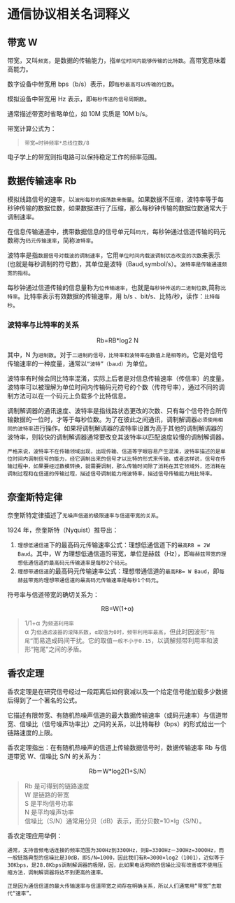 # 通信协议相关名词释义

## 带宽 W

带宽，又叫`频宽`，是数据的传输能力，指`单位时间内能够传输的比特数`。高带宽意味着高能力。

数字设备中带宽用 bps（b/s）表示，即`每秒最高可以传输的位数`。

模拟设备中带宽用 Hz 表示，即`每秒传送的信号周期数`。

通常描述带宽时省略单位，如 10M 实质是 10M b/s。

带宽计算公式为：

> `带宽=时钟频率*总线位数/8`

电子学上的带宽则指电路可以保持稳定工作的频率范围。

## 数据传输速率 Rb

模拟线路信号的速率，以`波形每秒的振荡数来衡量`。如果数据不压缩，波特率等于每秒钟传输的数据位数，如果数据进行了压缩，那么每秒钟传输的数据位数通常大于调制速率。

在信息传输通道中，携带数据信息的信号单元叫`码元`，每秒钟通过信道传输的码元数称为`码元传输速率`，简称`波特率`。

波特率是指`数据信号对载波的调制速率`，它用`单位时间内载波调制状态改变的次数`来表示(也就是每秒调制的符号数)，其单位是波特（Baud,symbol/s）。`波特率是传输通道频宽的指标`。

每秒钟通过信道传输的信息量称为`位传输速率`，也就是`每秒钟传送的二进制位数`,简称`比特率`。比特率表示有效数据的传输速率，用 b/s 、bit/s、比特/秒，读作：`比特每秒`。

### 波特率与比特率的关系

<div align="center">Rb=RB*log2 N</div>

其中，N 为`进制数`。对于`二进制的信号，比特率和波特率在数值上是相等的`。它是对信号传输速率的一种度量，通常以`“波特”（baud）`为单位。

波特率有时候会同比特率混淆，实际上后者是对信息传输速率（传信率）的度量。波特率可以被理解为单位时间内传输码元符号的个数（传符号率），通过不同的调制方法可以在一个码元上负载多个比特信息。

调制解调器的通讯速度、波特率是指线路状态更改的次数、只有每个信号符合所传输数据的一位时，才等于每秒位数。为了在彼此之间通讯，调制解调器`必须使用相同的波特率`进行操作。如果将调制解调器的波特率设置为高于其他的调制解调器的波特率，则较快的调制解调器通常要改变其波特率以匹配速度较慢的调制解调器。

`严格来说，波特率不在传输领域出现，出现传输、信道等字眼容易产生混淆，波特率描述的是单位时间内调制信号的能力，经它调制出来的信号才以比特的形式来传输，或者这样说，信号在传输过程中，如果要经过数模转换，就需要调制，那么传输时间除了消耗在其它领域外，还消耗在调制过程和在信道的传输过程，描述信号调制能力用波特率，描述信号传输能力用比特率。`

## 奈奎斯特定律

奈奎斯特定律描述了`无噪声信道的极限速率与信道带宽的关系`。

1924 年，奈奎斯特（Nyquist）推导出：

1. `理想低通信道`下的最高码元传输速率公式：理想低通信道下的`最高RB = 2W Baud`。其中，W 为理想低通信道的带宽，单位是赫兹（Hz），即`每赫兹带宽的理想低通信道的最高码元传输速率是每秒2个码元`。
1. `理想带通信道`的最高码元传输速率公式：理想带通信道的`最高RB= W Baud`，即`每赫兹带宽的理想带通信道的最高码元传输速率是每秒1个码元`。

符号率与信道带宽的确切关系为：

<div align="center">RB=W(1+α)</div>

> 1/1+α 为`频道利用率` <br />α 为`低通滤波器的滚降系数`，`α取值为0时，频带利用率最高`，但此时因波形`“拖尾”`而易造成码间干扰。它的取值`一般不小于0.15`，以调解频带利用率和波形“拖尾”之间的矛盾。

## 香农定理

香农定理是在研究信号经过一段距离后如何衰减以及一个给定信号能加载多少数据后得到了一个著名的公式。

它描述有限带宽、有随机热噪声信道的最大数据传输速率（或码元速率）与信道带宽、信噪比（信号噪声功率比）之间的关系，以比特每秒（bps）的形式给出一个链路速度的上限。

香农定理指出：在有随机热噪声的信道上传输数据信号时，数据传输速率 Rb 与信道带宽 W、信噪比 S/N 的关系为：

<div align="center"> Rb＝W*log2(1+S/N)</div>

> Rb 是可得到的链路速度 <br />W 是链路的带宽 <br /> S 是平均信号功率 <br /> N 是平均噪声功率 <br /> 信噪比（S/N）通常用分贝（dB）表示，而分贝数=10×lg（S/N）。

香农定理应用举例：

    通常，支持音频电话连接的频率范围为300Hz到3300Hz，则B=3300Hz－300Hz=3000Hz，而一般链路典型的信噪比是30dB，即S/N=1000，因此我们有R=3000×log2（1001），近似等于30Kbps，是28.8Kbps调制解调器的极限，因，此如果电话网络的信噪比没有改善或不使用压缩方法，调制解调器将达不到更高的速率。

`正是因为通信信道的最大传输速率与信道带宽之间存在明确关系，所以人们通常用“带宽”去取代“速率”。`
